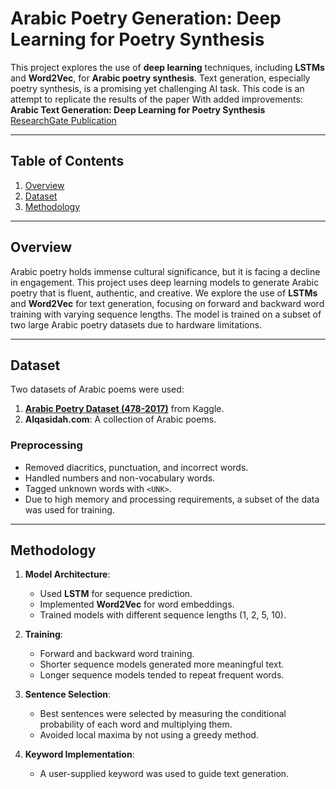 # Arabic Poetry Generation: Deep Learning for Poetry Synthesis

This project explores the use of **deep learning** techniques, including **LSTMs** and **Word2Vec**, for **Arabic poetry synthesis**. Text generation, especially poetry synthesis, is a promising yet challenging AI task. This code is an attempt to replicate the results of the paper With added improvements:  
**Arabic Text Generation: Deep Learning for Poetry Synthesis**  
[ResearchGate Publication](https://www.researchgate.net/publication/349802531_Arabic_Text_Generation_Deep_Learning_for_Poetry_Synthesis)

---

## Table of Contents
1. [Overview](#overview)
2. [Dataset](#dataset)
3. [Methodology](#methodology)

---

## Overview
Arabic poetry holds immense cultural significance, but it is facing a decline in engagement. This project uses deep learning models to generate Arabic poetry that is fluent, authentic, and creative. We explore the use of **LSTMs** and **Word2Vec** for text generation, focusing on forward and backward word training with varying sequence lengths. The model is trained on a subset of two large Arabic poetry datasets due to hardware limitations.

---

## Dataset
Two datasets of Arabic poems were used:
1. **[Arabic Poetry Dataset (478-2017)](https://www.kaggle.com/datasets/fahd09/arabic-poetry-dataset-478-2017)** from Kaggle.
2. **Alqasidah.com**: A collection of Arabic poems.

### Preprocessing
- Removed diacritics, punctuation, and incorrect words.
- Handled numbers and non-vocabulary words.
- Tagged unknown words with `<UNK>`.
- Due to high memory and processing requirements, a subset of the data was used for training.

---

## Methodology
1. **Model Architecture**:
   - Used **LSTM** for sequence prediction.
   - Implemented **Word2Vec** for word embeddings.
   - Trained models with different sequence lengths (1, 2, 5, 10).

2. **Training**:
   - Forward and backward word training.
   - Shorter sequence models generated more meaningful text.
   - Longer sequence models tended to repeat frequent words.

3. **Sentence Selection**:
   - Best sentences were selected by measuring the conditional probability of each word and multiplying them.
   - Avoided local maxima by not using a greedy method.

4. **Keyword Implementation**:
   - A user-supplied keyword was used to guide text generation.

